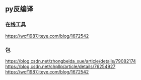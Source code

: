 ## py反编译
### 在线工具
https://wcf1987.iteye.com/blog/1672542

### 包
https://blog.csdn.net/zhongbeida_xue/article/details/79082174
https://blog.csdn.net/chpllp/article/details/76254927
https://wcf1987.iteye.com/blog/1672542